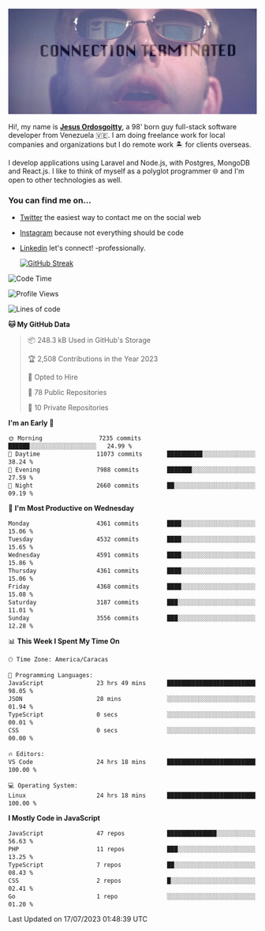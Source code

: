 ![hackers movie reference](./disconnected.jpg)

Hi!, my name is [**Jesus Ordosgoitty**](https://jodaz.xyz), a 98' born guy full-stack software developer from Venezuela 🇻🇪. I am doing freelance work for local companies and organizations but I do remote work 🏝️ for clients overseas. 

I develop applications using Laravel and Node.js, with Postgres, MongoDB and React.js. I like to think of myself as a polyglot programmer 🌐 and I'm open to other technologies as well.

### You can find me on...

- [Twitter](https://twitter.com/jodaz_) the easiest way to contact me on the social web
- [Instagram](https://instagram.com/jodaz_) because not everything should be code
- [Linkedin](https://linkedin.com/in/jodaz) let's connect! -professionally.


    [![GitHub Streak](https://streak-stats.demolab.com?user=jodaz&theme=tokyonight)](https://git.io/streak-stats)

<!--START_SECTION:waka-->
![Code Time](http://img.shields.io/badge/Code%20Time-4%2C102%20hrs%2026%20mins-blue)

![Profile Views](http://img.shields.io/badge/Profile%20Views-0-blue)

![Lines of code](https://img.shields.io/badge/From%20Hello%20World%20I%27ve%20Written-82.7%20million%20lines%20of%20code-blue)

**🐱 My GitHub Data** 

> 📦 248.3 kB Used in GitHub's Storage 
 > 
> 🏆 2,508 Contributions in the Year 2023
 > 
> 💼 Opted to Hire
 > 
> 📜 78 Public Repositories 
 > 
> 🔑 10 Private Repositories 
 > 
**I'm an Early 🐤** 

```text
🌞 Morning                7235 commits        ██████░░░░░░░░░░░░░░░░░░░   24.99 % 
🌆 Daytime                11073 commits       ██████████░░░░░░░░░░░░░░░   38.24 % 
🌃 Evening                7988 commits        ███████░░░░░░░░░░░░░░░░░░   27.59 % 
🌙 Night                  2660 commits        ██░░░░░░░░░░░░░░░░░░░░░░░   09.19 % 
```
📅 **I'm Most Productive on Wednesday** 

```text
Monday                   4361 commits        ████░░░░░░░░░░░░░░░░░░░░░   15.06 % 
Tuesday                  4532 commits        ████░░░░░░░░░░░░░░░░░░░░░   15.65 % 
Wednesday                4591 commits        ████░░░░░░░░░░░░░░░░░░░░░   15.86 % 
Thursday                 4361 commits        ████░░░░░░░░░░░░░░░░░░░░░   15.06 % 
Friday                   4368 commits        ████░░░░░░░░░░░░░░░░░░░░░   15.08 % 
Saturday                 3187 commits        ███░░░░░░░░░░░░░░░░░░░░░░   11.01 % 
Sunday                   3556 commits        ███░░░░░░░░░░░░░░░░░░░░░░   12.28 % 
```


📊 **This Week I Spent My Time On** 

```text
🕑︎ Time Zone: America/Caracas

💬 Programming Languages: 
JavaScript               23 hrs 49 mins      █████████████████████████   98.05 % 
JSON                     28 mins             ░░░░░░░░░░░░░░░░░░░░░░░░░   01.94 % 
TypeScript               0 secs              ░░░░░░░░░░░░░░░░░░░░░░░░░   00.01 % 
CSS                      0 secs              ░░░░░░░░░░░░░░░░░░░░░░░░░   00.00 % 

🔥 Editors: 
VS Code                  24 hrs 18 mins      █████████████████████████   100.00 % 

💻 Operating System: 
Linux                    24 hrs 18 mins      █████████████████████████   100.00 % 
```

**I Mostly Code in JavaScript** 

```text
JavaScript               47 repos            ██████████████░░░░░░░░░░░   56.63 % 
PHP                      11 repos            ███░░░░░░░░░░░░░░░░░░░░░░   13.25 % 
TypeScript               7 repos             ██░░░░░░░░░░░░░░░░░░░░░░░   08.43 % 
CSS                      2 repos             █░░░░░░░░░░░░░░░░░░░░░░░░   02.41 % 
Go                       1 repo              ░░░░░░░░░░░░░░░░░░░░░░░░░   01.20 % 
```




 Last Updated on 17/07/2023 01:48:39 UTC
<!--END_SECTION:waka-->
